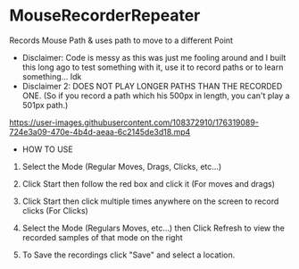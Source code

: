 # MouseRecorderRepeater
Records Mouse Path &amp; uses path to move to a different Point

* Disclaimer: Code is messy as this was just me fooling around and I built this long ago to test something with it, use it to record paths or to learn something... Idk
* Disclaimer 2: DOES NOT PLAY LONGER PATHS THAN THE RECORDED ONE. (So if you record a path which his 500px in length, you can't play a 501px path.)

https://user-images.githubusercontent.com/108372910/176319089-724e3a09-470e-4b4d-aeaa-6c2145de3d18.mp4


* HOW TO USE

1) Select the Mode (Regular Moves, Drags, Clicks, etc...)

2) Click Start then follow the red box and click it (For moves and drags)

2) Click Start then click multiple times anywhere on the screen to record clicks (For Clicks)

3) Select the Mode (Regulars Moves, etc...) then Click Refresh to view the recorded samples of that mode on the right

4) To Save the recordings click "Save" and select a location.


